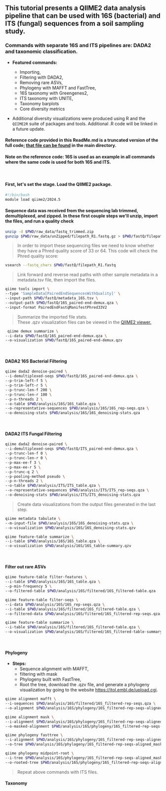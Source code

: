 ## This tutorial presents a QIIME2 data analysis pipeline that can be used with 16S (bacterial) and ITS (fungal) sequences from a soil sampling study.

### Commands with separate 16S and ITS pipelines are: DADA2 and taxonomic classification. 
* **Featured commands:** 
  + Importing, 
  + Filtering with DADA2, 
  + Removing rare ASVs, 
  + Phylogeny with MAFFT and FastTree, 
  + 16S taxonomy with Greengenes2,
  + ITS taxonomy with UNITE,
  + Taxonomy barplots
  + Core diversity metrics

* Additional diversity visualizations were produced using R and the `QIIME2R` suite of packages and tools. Additional .R code will be linked in a future update.
  
#### Reference code provided in this ReadMe.md is a truncated version of the full code; [that file can be found](https://github.com/LaurenQ2/Microbiome-Analysis-in-QIIME2/blob/main/microbiome-analysis-w-qiime2.sh)  in the main directory.  
#### Note on the reference code: 16S is used as an example in all commands where the same code is used for both 16S and ITS.
&nbsp;
#### First, let's set the stage. Load the QIIME2 package.
``` bash
#!/bin/bash
module load qiime2/2024.5
```
#### Sequence data was received from the sequencing lab trimmed, demultiplexed, and zipped. In these first couple steps we'll unzip, import the files, and run a quality check

``` bash
unzip -d $PWD/raw_data/fastq_trimmed.zip
gunzip $PWD/raw_data/unZipped/filepath_R1.fastq.gz > $PWD/fastQ/filepath_R1.fq
```
> In order to import these sequencing files we need to know whether they have a Phred quality score of 33 or 64. This code will check the Phred quality score:
``` bash
vsearch --fastq_chars $PWD/fastQ/filepath_R1.fastq
```
> Link forward and reverse read paths with other sample metadata in a metadata.tsv file, then import the files.
``` bash
qiime tools import \
--type 'SampleData[PairedEndSequencesWithQuality]' \
--input-path $PWD/fastQ/metadata_16S.tsv \
--output-path $PWD/fastQ/16S_paired-end-demux.qza \
--input-format PairedEndFastqManifestPhred33V2
```
> Summarize the imported file stats. \
> These .qzv visualization files can be viewed in the [QIIME2 viewer.](https:/view.qiime2.org)
``` bash
 qiime demux summarize \
--i-data $PWD/fastQ/16S_paired-end-demux.qza \
--o-visualization $PWD/fastQ/16S_paired-end-demux.qzv
```
&nbsp;
#### DADA2 16S Bacterial Filtering
``` bash
qiime dada2 denoise-paired \
--i-demultiplexed-seqs $PWD/fastQ/16S_paired-end-demux.qza \
--p-trim-left-f 5 \
--p-trim-left-r 5 \
--p-trunc-len-f 200 \
--p-trunc-len-r 100 \
--p-n-threads 2 \
--o-table $PWD/analysis/16S/16S_table.qza \
--o-representative-sequences $PWD/analysis/16S/16S_rep-seqs.qza \
--o-denoising-stats $PWD/analysis/16S/16S_denoising-stats.qza
```
&nbsp;
#### DADA2 ITS Fungal Filtering
``` bash
qiime dada2 denoise-paired \
--i-demultiplexed-seqs $PWD/fastQ/ITS_paired-end-demux.qza \
--p-trunc-len-f 0 \
--p-trunc-len-r 0 \
--p-max-ee-f 3 \
--p-max-ee-r 5 \
--p-trunc-q 2 \
--p-pooling-method pseudo \
--p-n-threads 2 \
--o-table $PWD/analysis/ITS/ITS_table.qza \
--o-representative-sequences $PWD/analysis/ITS/ITS_rep-seqs.qza \
--o-denoising-stats $PWD/analysis/ITS/ITS_denoising-stats.qza
```
> Create data visualizations from the output files generated in the last step.
``` bash
qiime metadata tabulate \
--m-input-file $PWD/analysis/16S/16S_denoising-stats.qza \
--o-visualization $PWD/analysis/16S/16S_denoising-stats.qzv

qiime feature-table summarize \
--i-table $PWD/analysis/16S/16S_table.qza \
--o-visualization $PWD/analysis/16S/16S_table-summary.qzv
```
&nbsp;
#### Filter out rare ASVs
``` bash
qiime feature-table filter-features \
--i-table $PWD/analysis/16S/16S_table.qza \
--p-min-frequency 5 \
--o-filtered-table $PWD/analysis/16S/filtered/16S_filtered-table.qza

qiime feature-table filter-seqs \
--i-data $PWD/analysis/16S/16S_rep-seqs.qza \
--i-table $PWD/analysis/16S/filtered/16S_filtered-table.qza \
--o-filtered-data $PWD/analysis/16S/filtered/16S_filtered-rep-seqs.qza

qiime feature-table summarize \
--i-table $PWD/analysis/16S/filtered/16S_filtered-table.qza \
--o-visualization $PWD/analysis/16S/filtered/16S_filtered-table-summary.qzv
```
&nbsp;
#### Phylogeny
* **Steps:** 
  + Sequence alignment with MAFFT,   
  + filtering with mask 
  + Phylogeny built with FastTree,
  + Root the tree, download the .qzv file, and generate a phylogeny visualization by going to the website <https://itol.embl.de/upload.cgi>.

``` bash
qiime alignment mafft \
--i-sequences $PWD/analysis/16S/filtered/16S_filtered-rep-seqs.qza \
--o-alignment $PWD/analysis/16S/phylogeny/16S_filtered-rep-seqs-aligned.qza

qiime alignment mask \
--i-alignment $PWD/analysis/16S/phylogeny/16S_filtered-rep-seqs-aligned.qza \
--o-masked-alignment $PWD/analysis/16S/phylogeny/16S_filtered-rep-seqs-aligned_masked.qza

qiime phylogeny fasttree \
--i-alignment $PWD/analysis/16S/phylogeny/16S_filtered-rep-seqs-aligned_masked.qza \
--o-tree $PWD/analysis/16S/phylogeny/16S_filtered-rep-seqs-aligned_masked_tree.qza

qiime phylogeny midpoint-root \
--i-tree $PWD/analysis/16S/phylogeny/16S_filtered-rep-seqs-aligned_masked_tree.qza \
--o-rooted-tree $PWD/analysis/16S/phylogeny/16S_filtered-rep-seqs-aligned_masked_tree_rooted.qza
```
> Repeat above commands with ITS files.
&nbsp;
#### Taxonomy

&nbsp;
